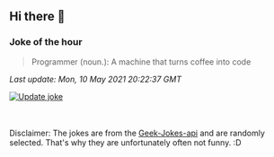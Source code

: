 ## Hi there 👋

### Joke of the hour
<!-- joke -->
>Programmer (noun.): A machine that turns coffee into code
<!-- /joke -->

*Last update: Mon, 10 May 2021 20:22:37 GMT*

[![Update joke](https://github.com/nclskfm/nclskfm/actions/workflows/joke.yml/badge.svg)](https://github.com/nclskfm/nclskfm/actions/workflows/joke.yml)

<br><br>
Disclaimer: The jokes are from the [Geek-Jokes-api](https://github.com/sameerkumar18/geek-joke-api) and are randomly selected. That's why they are unfortunately often not funny. :D
